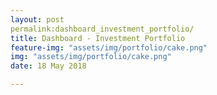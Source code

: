 ```yaml
---
layout: post
permalink:dashboard_investment_portfolio/
title: Dashboard - Investment Portfolio
feature-img: "assets/img/portfolio/cake.png"
img: "assets/img/portfolio/cake.png"
date: 18 May 2018

---
```


<iframe src=“https://siewlinyap.github.io/dashboard_investment_portfolio/Visualization_investment_portfolio.html” width="90%" height="500”></iframe>
